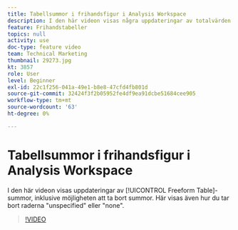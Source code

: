 ```yaml
---
title: Tabellsummor i frihandsfigur i Analysis Workspace
description: I den här videon visas några uppdateringar av totalvärden för frihandsritabellen, inklusive möjligheten att ta bort summor.
feature: Frihandstabeller
topics: null
activity: use
doc-type: feature video
team: Technical Marketing
thumbnail: 29273.jpg
kt: 3857
role: User
level: Beginner
exl-id: 22c1f256-041a-49e1-b8e8-47cfd4fb801d
source-git-commit: 32424f3f2b05952fe4df9ea91dcbe51684cee905
workflow-type: tm+mt
source-wordcount: '63'
ht-degree: 0%

---
```


# Tabellsummor i frihandsfigur i Analysis Workspace

I den här videon visas uppdateringar av [!UICONTROL Freeform Table]-summor, inklusive möjligheten att ta bort summor. Här visas även hur du tar bort raderna &quot;unspecified&quot; eller &quot;none&quot;.

>[!VIDEO](https://video.tv.adobe.com/v/29273/?quality=12)
